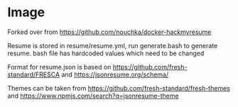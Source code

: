# Image

Forked over from https://github.com/nouchka/docker-hackmyresume

Resume is stored in resume/resume.yml, run generate.bash to generate resume. bash file has hardcoded values which need to be changed
		
Format for resume.json is based on https://github.com/fresh-standard/FRESCA and https://jsonresume.org/schema/

Themes can be taken from https://github.com/fresh-standard/fresh-themes and https://www.npmjs.com/search?q=jsonresume-theme
